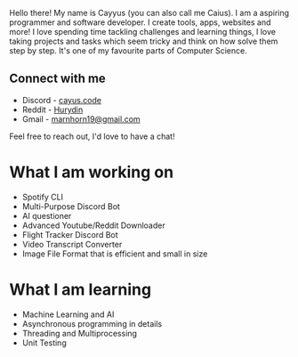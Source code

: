 Hello there! My name is Cayyus (you can also call me Caius). I am a aspiring programmer and software developer. I create tools, apps, websites and more! I love spending time tackling challenges and learning things, I love taking projects and tasks which seem tricky and think on how solve them step by step. It's one of my favourite parts of Computer Science.

## Connect with me
- Discord - [cayus.code](https://www.discordapp.com/users/696012281774997554)
- Reddit - [Hurydin](https://www.reddit.com/user/Hurydin/)
- Gmail - marnhorn19@gmail.com <br>

Feel free to reach out, I'd love to have a chat!

# What I am working on
- Spotify CLI
- Multi-Purpose Discord Bot
- AI questioner
- Advanced Youtube/Reddit Downloader
- Flight Tracker Discord Bot
- Video Transcript Converter
- Image File Format that is efficient and small in size

# What I am learning 
- Machine Learning and AI
- Asynchronous programming in details
- Threading and Multiprocessing
- Unit Testing
<!---
Daviehoff/Daviehoff is a ✨ special ✨ repository because its `README.md` (this file) appears on your GitHub profile.
You can click the Preview link to take a look at your changes.
--->
